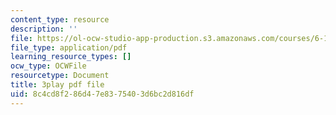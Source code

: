 ```yaml
---
content_type: resource
description: ''
file: https://ol-ocw-studio-app-production.s3.amazonaws.com/courses/6-189-multicore-programming-primer-january-iap-2007/8c4cd8f286d47e8375403d6bc2d816df_gIuL_WdfH74.pdf
file_type: application/pdf
learning_resource_types: []
ocw_type: OCWFile
resourcetype: Document
title: 3play pdf file
uid: 8c4cd8f2-86d4-7e83-7540-3d6bc2d816df
---
```

